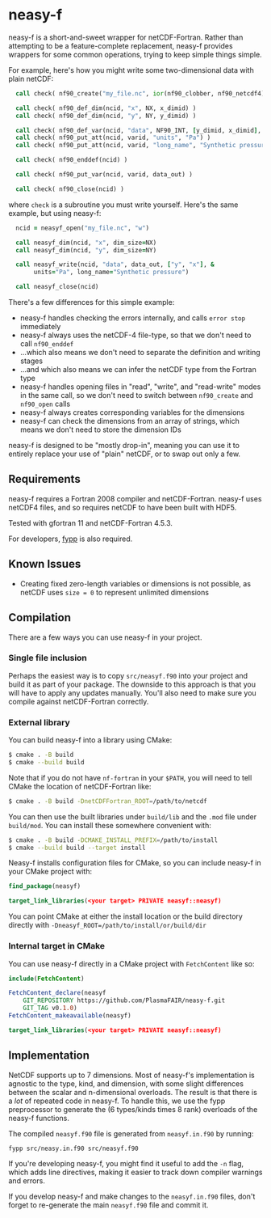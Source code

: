 neasy-f
=======

neasy-f is a short-and-sweet wrapper for netCDF-Fortran. Rather than attempting
to be a feature-complete replacement, neasy-f provides wrappers for some common
operations, trying to keep simple things simple.

For example, here's how you might write some two-dimensional data with plain
netCDF:

```fortran
  call check( nf90_create("my_file.nc", ior(nf90_clobber, nf90_netcdf4), ncid) )

  call check( nf90_def_dim(ncid, "x", NX, x_dimid) )
  call check( nf90_def_dim(ncid, "y", NY, y_dimid) )

  call check( nf90_def_var(ncid, "data", NF90_INT, [y_dimid, x_dimid], varid)
  call check( nf90_put_att(ncid, varid, "units", "Pa") )
  call check( nf90_put_att(ncid, varid, "long_name", "Synthetic pressure") )

  call check( nf90_enddef(ncid) )

  call check( nf90_put_var(ncid, varid, data_out) )

  call check( nf90_close(ncid) )
```

where `check` is a subroutine you must write yourself. Here's the same example,
but using neasy-f:

```fortran
  ncid = neasyf_open("my_file.nc", "w")

  call neasyf_dim(ncid, "x", dim_size=NX)
  call neasyf_dim(ncid, "y", dim_size=NY)

  call neasyf_write(ncid, "data", data_out, ["y", "x"], &
       units="Pa", long_name="Synthetic pressure")

  call neasyf_close(ncid)
```

There's a few differences for this simple example:

- neasy-f handles checking the errors internally, and calls `error stop`
  immediately
- neasy-f always uses the netCDF-4 file-type, so that we don't need to call
  `nf90_enddef`
- ...which also means we don't need to separate the definition and writing
  stages
- ...and which also means we can infer the netCDF type from the Fortran type
- neasy-f handles opening files in "read", "write", and "read-write" modes in
  the same call, so we don't need to switch between `nf90_create` and
  `nf90_open` calls
- neasy-f always creates corresponding variables for the dimensions
- neasy-f can check the dimensions from an array of strings, which means we
  don't need to store the dimension IDs


neasy-f is designed to be "mostly drop-in", meaning you can use it to entirely
replace your use of "plain" netCDF, or to swap out only a few.

Requirements
------------

neasy-f requires a Fortran 2008 compiler and netCDF-Fortran. neasy-f uses
netCDF4 files, and so requires netCDF to have been built with HDF5.

Tested with gfortran 11 and netCDF-Fortran 4.5.3.

For developers,
[fypp](https://fypp.readthedocs.io/en/stable/index.html) is also required.

Known Issues
------------

- Creating fixed zero-length variables or dimensions is not possible,
  as netCDF uses `size = 0` to represent unlimited dimensions

Compilation
-----------

There are a few ways you can use neasy-f in your project.

### Single file inclusion

Perhaps the easiest way is to copy `src/neasyf.f90` into your project and build
it as part of your package. The downside to this approach is that you will have
to apply any updates manually. You'll also need to make sure you compile against
netCDF-Fortran correctly.

### External library

You can build neasy-f into a library using CMake:

```bash
$ cmake . -B build
$ cmake --build build
```

Note that if you do not have `nf-fortran` in your `$PATH`, you will need to tell
CMake the location of netCDF-Fortran like:

```bash
$ cmake . -B build -DnetCDFFortran_ROOT=/path/to/netcdf
```

You can then use the built libraries under `build/lib` and the `.mod` file under
`build/mod`. You can install these somewhere convenient with:

```bash
$ cmake . -B build -DCMAKE_INSTALL_PREFIX=/path/to/install
$ cmake --build build --target install
```

Neasy-f installs configuration files for CMake, so you can include neasy-f in
your CMake project with:

```cmake
find_package(neasyf)

target_link_libraries(<your target> PRIVATE neasyf::neasyf)
```

You can point CMake at either the install location or the build directory
directly with `-Dneasyf_ROOT=/path/to/install/or/build/dir`

### Internal target in CMake

You can use neasy-f directly in a CMake project with `FetchContent` like so:

```cmake
include(FetchContent)

FetchContent_declare(neasyf
    GIT_REPOSITORY https://github.com/PlasmaFAIR/neasy-f.git
    GIT_TAG v0.1.0)
FetchContent_makeavailable(neasyf)

target_link_libraries(<your target> PRIVATE neasyf::neasyf)
```

Implementation
--------------

NetCDF supports up to 7 dimensions. Most of neasy-f's implementation is agnostic
to the type, kind, and dimension, with some slight differences between the
scalar and n-dimensional overloads. The result is that there is a _lot_ of
repeated code in neasy-f. To handle this, we use the fypp preprocessor to
generate the (6 types/kinds times 8 rank) overloads of the neasy-f functions.

The compiled `neasyf.f90` file is generated from `neasyf.in.f90` by running:

```
fypp src/neasy.in.f90 src/neasyf.f90
```

If you're developing neasy-f, you might find it useful to add the `-n` flag,
which adds line directives, making it easier to track down compiler warnings and
errors.

If you develop neasy-f and make changes to the `neasyf.in.f90` files, don't
forget to re-generate the main `neasyf.f90` file and commit it.

